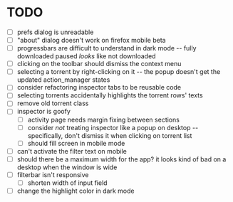 # TODO

- [ ] prefs dialog is unreadable
- [ ] "about" dialog doesn't work on firefox mobile beta
- [ ] progressbars are difficult to understand in dark mode -- fully downloaded paused _looks_ like not downloaded
- [ ] clicking on the toolbar should dismiss the context menu
- [ ] selecting a torrent by right-clicking on it -- the popup doesn't get the updated action_manager states
- [ ] consider refactoring inspector tabs to be reusable code
- [ ] selecting torrents accidentally highlights the torrent rows' texts
- [ ] remove old torrent class
- [ ] inspector is goofy
  - [ ] activity page needs margin fixing between sections
  - [ ] consider _not_ treating inspector like a popup on desktop -- specifically, don't dismiss it when clicking on torrent list
  - [ ] should fill screen in mobile mode
- [ ] can't activate the filter text on mobile
- [ ] should there be a maximum width for the app? it looks kind of bad on a desktop when the window is wide
- [ ] filterbar isn't responsive
  - [ ] shorten width of input field
- [ ] change the highlight color in dark mode
